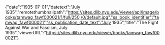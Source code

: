 {"date":"1935-07-01","datetext":"July 1935","remotethumbnailpath":"https://sites.dlib.nyu.edu/viewer/api/image/books/tamwag_fawf000021/1/full/250,/0/default.jpg","ss_book_identifier":"tamwag_fawf000021","ss_publication_date_text":"July 1935","title":"The Fight Against War and Fascism, July 1935","viewerURL":"https://sites.dlib.nyu.edu/viewer/books/tamwag_fawf000021"}